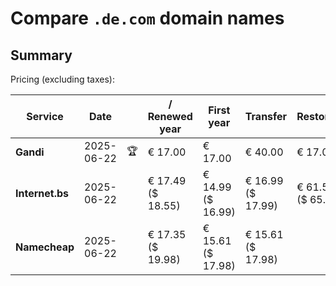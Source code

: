 # Compare `.de.com` domain names

## Summary

Pricing (excluding taxes):

| Service | Date |  | / Renewed year | First year | Transfer | Restoration |
|--|--|--|--|--|--|--|
| **Gandi** | 2025-06-22 | 🏆 | € 17.00 | € 17.00 | € 40.00 | € 17.00 |
| **Internet.bs** | 2025-06-22 |  | € 17.49<br>($ 18.55) | € 14.99<br>($ 16.99) | € 16.99<br>($ 17.99) | € 61.59<br>($ 65.75) |
| **Namecheap** | 2025-06-22 |  | € 17.35<br>($ 19.98) | € 15.61<br>($ 17.98) | € 15.61<br>($ 17.98) |  |
